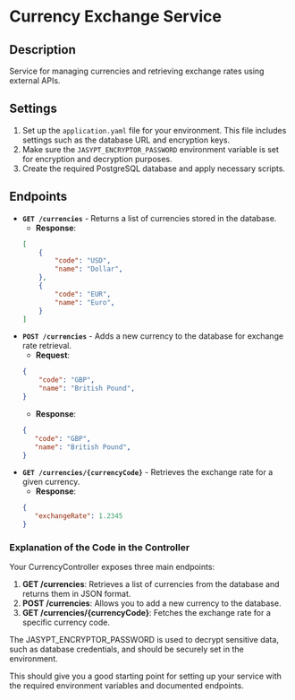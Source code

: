 # Currency Exchange Service

## Description

Service for managing currencies and retrieving exchange rates using external APIs.

## Settings

1. Set up the `application.yaml` file for your environment. This file includes settings such as the database URL and encryption keys.
2. Make sure the `JASYPT_ENCRYPTOR_PASSWORD` environment variable is set for encryption and decryption purposes.
3. Create the required PostgreSQL database and apply necessary scripts.

## Endpoints

- **`GET /currencies`** - Returns a list of currencies stored in the database.
  - **Response**:
  ```json
  [
      {
          "code": "USD",
          "name": "Dollar",
      },
      {
          "code": "EUR",
          "name": "Euro",
      }
  ]
  
- **`POST /currencies`** - Adds a new currency to the database for exchange rate retrieval.
  - **Request**:
  ```json
  {
      "code": "GBP",
      "name": "British Pound",
  }
  ```
   - **Response**:
   ```json
  {
      "code": "GBP",
      "name": "British Pound",
  }
   ```
 - **`GET /currencies/{currencyCode}`** - Retrieves the exchange rate for a given currency.
   - **Response**:
   ```json
   {
      "exchangeRate": 1.2345
   }
   ```

### Explanation of the Code in the Controller

Your CurrencyController exposes three main endpoints:

1. **GET /currencies**: Retrieves a list of currencies from the database and returns them in JSON format.
2. **POST /currencies**: Allows you to add a new currency to the database.
3. **GET /currencies/{currencyCode}**: Fetches the exchange rate for a specific currency code.

The JASYPT_ENCRYPTOR_PASSWORD is used to decrypt sensitive data, such as database credentials, and should be securely set in the environment.

This should give you a good starting point for setting up your service with the required environment variables and documented endpoints.
